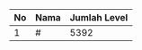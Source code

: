 | No | Nama            | Jumlah Level |
|----|-----------------|--------------|
| 1  | #    |    5392        |
